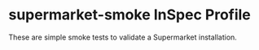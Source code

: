 # supermarket-smoke InSpec Profile

These are simple smoke tests to validate a Supermarket installation.
